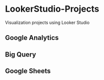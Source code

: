 # LookerStudio-Projects
Visualization projects using Looker Studio

## Google Analytics
## Big Query
## Google Sheets
